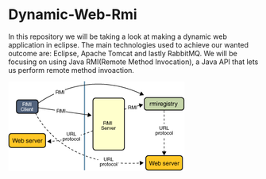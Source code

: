 # Dynamic-Web-Rmi

In this repository we will be taking a look at making a dynamic web application in eclipse.
The main technologies used to achieve our wanted outcome are: Eclipse, Apache Tomcat and lastly RabbitMQ.
We will be focusing on using Java RMI(Remote Method Invocation), a Java API that lets us perform remote method invoaction.

![](Images/rmi-2.png)
